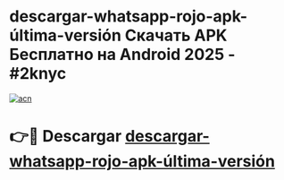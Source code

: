 # descargar-whatsapp-rojo-apk-última-versión Скачать APK Бесплатно на Android 2025 - #2knyc

[![acn](https://github.com/user-attachments/assets/0f9c940e-d8b0-45ae-aac7-cd30a18b3e1c)](https://apps.freeplayer.one?title=descargar-whatsapp-rojo-apk-última-versión&ref=9RF)

# 👉🔴 Descargar [descargar-whatsapp-rojo-apk-última-versión](https://apps.freeplayer.one?title=descargar-whatsapp-rojo-apk-última-versión&ref=9RF)